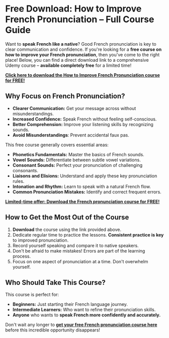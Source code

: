 # Free Download: How to Improve French Pronunciation – Full Course Guide

Want to **speak French like a native**? Good French pronunciation is key to clear communication and confidence. If you're looking for a **free course on how to improve your French pronunciation**, then you've come to the right place! Below, you can find a direct download link to a comprehensive Udemy course – **available completely free** for a limited time!

[**Click here to download the How to Improve French Pronunciation course for FREE!**](https://udemywork.com/how-to-improve-french-pronunciation)

## Why Focus on French Pronunciation?

*   **Clearer Communication:** Get your message across without misunderstandings.
*   **Increased Confidence:** Speak French without feeling self-conscious.
*   **Better Comprehension:** Improve your listening skills by recognizing sounds.
*   **Avoid Misunderstandings**: Prevent accidental faux pas.

This free course generally covers essential areas:

*   **Phonetics Fundamentals:** Master the basics of French sounds.
*   **Vowel Sounds:** Differentiate between subtle vowel variations.
*   **Consonant Sounds:** Perfect your pronunciation of challenging consonants.
*   **Liaisons and Elisions:** Understand and apply these key pronunciation rules.
*   **Intonation and Rhythm:** Learn to speak with a natural French flow.
*   **Common Pronunciation Mistakes:** Identify and correct frequent errors.

[**Limited-time offer: Download the French pronunciation course for FREE!**](https://udemywork.com/how-to-improve-french-pronunciation)

## How to Get the Most Out of the Course

1.  **Download** the course using the link provided above.
2.  Dedicate regular time to practice the lessons. **Consistent practice is key** to improved pronunciation.
3.  Record yourself speaking and compare it to native speakers.
4.  Don't be afraid to make mistakes! Errors are part of the learning process.
5.  Focus on one aspect of pronunciation at a time. Don't overwhelm yourself.

## Who Should Take This Course?

This course is perfect for:

*   **Beginners:** Just starting their French language journey.
*   **Intermediate Learners:** Who want to refine their pronunciation skills.
*   **Anyone** who wants to **speak French more confidently and accurately.**

Don't wait any longer to **[get your free French pronunciation course here](https://udemywork.com/how-to-improve-french-pronunciation)** before this incredible opportunity disappears!
